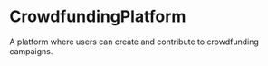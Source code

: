 # CrowdfundingPlatform
 A platform where users can create and contribute to crowdfunding campaigns.
